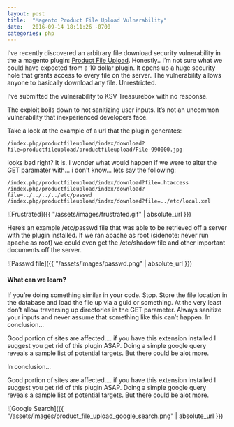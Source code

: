 ```yaml
---
layout: post
title:  "Magento Product File Upload Vulnerability"
date:   2016-09-14 18:11:26 -0700
categories: php
---
```


I’ve recently discovered an arbitrary file download security vulnerability in the a magento plugin: [Product File Upload](http://www.magentocommerce.com/magento-connect/product-file-upload-2.html). Honestly.. I’m not sure what we could have expected from a 10 dollar plugin. It opens up a huge security hole that grants access to every file on the server. The vulnerability allows anyone to basically download any file. Unrestricted.

I’ve submitted the vulnerability to KSV Treasurebox with no response.

The exploit boils down to not sanitizing user inputs. It’s not an uncommon vulnerability that inexperienced developers face.

Take a look at the example of a url that the plugin generates:

```
/index.php/productfileupload/index/download?file=productfileupload/productfileupload/File-990000.jpg
```

looks bad right? It is. I wonder what would happen if we were to alter the GET paramater with… i don't know... lets say the following:
```
/index.php/productfileupload/index/download?file=.htaccess
/index.php/productfileupload/index/download?file=../../../../etc/passwd
/index.php/productfileupload/index/download?file=../etc/local.xml
```

![Frustrated]({{ "/assets/images/frustrated.gif" | absolute_url }})

Here’s an example  /etc/passwd file that was able to be retrieved off a server with the plugin installed. If we ran apache as root (sidenote: never run apache as root) we could even get the /etc/shadow file and other important documents off the server.

![Passwd file]({{ "/assets/images/passwd.png" | absolute_url }})

#### What can we learn?

If you’re doing something similar in your code. Stop. Store the file location in the database and load the file up via a guid or something. At the very least don’t allow traversing up directories in the GET parameter. Always sanitize your inputs and never assume that something like this can’t happen.
In conclusion…

Good portion of sites are affected…. if you have this extension installed I suggest you get rid of this plugin ASAP. Doing a simple google query reveals a sample list of potential targets. But there could be alot more.

In conclusion…

Good portion of sites are affected…. if you have this extension installed I suggest you get rid of this plugin ASAP. Doing a simple google query reveals a sample list of potential targets. But there could be alot more.

![Google Search]({{ "/assets/images/product_file_upload_google_search.png" | absolute_url }})